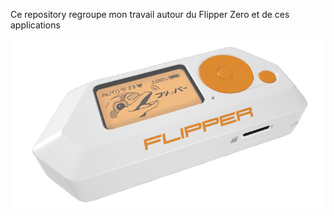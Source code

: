 Ce repository regroupe mon travail autour du Flipper Zero et de ces applications

![Flipper Zero](https://raw.githubusercontent.com/kal-u/FlipperZero/refs/heads/main/flipper.png)
